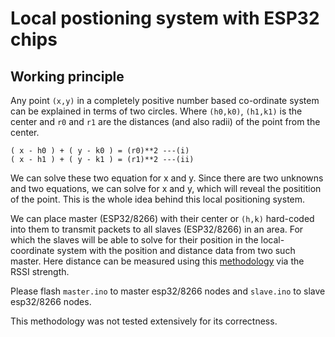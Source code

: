 # Local postioning system with ESP32 chips
## Working principle ##
Any point `(x,y)` in a completely positive number based co-ordinate system can be explained in terms of two circles. Where `(h0,k0)`, `(h1,k1)` is the center and `r0` and `r1` are the distances (and also radii) of the point from the center. 

```
( x - h0 ) + ( y - k0 ) = (r0)**2 ---(i)
( x - h1 ) + ( y - k1 ) = (r1)**2 ---(ii)
```

We can solve these two equation for x and y. Since there are two unknowns and two equations, we can solve for x and y, which will reveal the positition of the point. This is the whole idea behind this local positioning system. 

We can place master (ESP32/8266) with their center or `(h,k)` hard-coded into them to transmit packets to all slaves (ESP32/8266) in an area. For which the slaves will be able to solve for their position in the local-coordinate system with the position and distance data from two such master. Here distance can be measured using this [methodology](https://www.researchgate.net/publication/322877438_Estimate_distance_measurement_using_NodeMCU_ESP8266_based_on_RSSI_technique) via the RSSI strength.

Please flash `master.ino` to master esp32/8266 nodes and `slave.ino` to slave esp32/8266 nodes.

This methodology was not tested extensively for its correctness.
 
